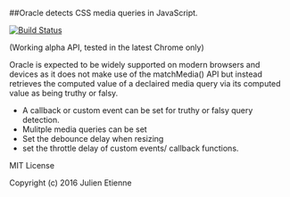 
##Oracle detects CSS media queries in JavaScript.

[![Build Status](https://travis-ci.org/julienetie/oracle.svg?branch=master)](https://travis-ci.org/julienetie/oracle)

(Working alpha API, tested in the latest Chrome only)

Oracle is expected to be widely supported on modern browsers and devices as it does not make use of 
the matchMedia() API but instead retrieves the computed value of a declaired media query via its 
computed value as being truthy or falsy.

- A callback or custom event can be set for truthy or falsy query detection.
- Mulitple media queries can be set
- Set the debounce delay when resizing
- set the throttle delay of custom events/ callback functions.

MIT License 

Copyright (c) 2016 Julien Etienne
